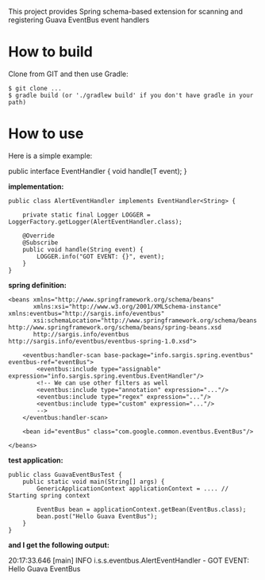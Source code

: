 This project provides Spring schema-based extension for scanning and registering Guava EventBus event handlers

# How to build

Clone from GIT and then use Gradle:

    $ git clone ...
    $ gradle build (or './gradlew build' if you don't have gradle in your path)

# How to use

Here is a simple example:

public interface EventHandler<T> {
    void handle(T event);
}

<strong>implementation:</strong>

    public class AlertEventHandler implements EventHandler<String> {

        private static final Logger LOGGER = LoggerFactory.getLogger(AlertEventHandler.class);

        @Override
        @Subscribe
        public void handle(String event) {
            LOGGER.info("GOT EVENT: {}", event);
        }
    }

<strong>spring definition:</strong>

    <beans xmlns="http://www.springframework.org/schema/beans"
           xmlns:xsi="http://www.w3.org/2001/XMLSchema-instance" xmlns:eventbus="http://sargis.info/eventbus"
           xsi:schemaLocation="http://www.springframework.org/schema/beans http://www.springframework.org/schema/beans/spring-beans.xsd
           http://sargis.info/eventbus http://sargis.info/eventbus/eventbus-spring-1.0.xsd">

        <eventbus:handler-scan base-package="info.sargis.spring.eventbus" eventbus-ref="eventBus">
            <eventbus:include type="assignable" expression="info.sargis.spring.eventbus.EventHandler"/>
            <!-- We can use other filters as well
            <eventbus:include type="annotation" expression="..."/>
            <eventbus:include type="regex" expression="..."/>
            <eventbus:include type="custom" expression="..."/>
            -->
        </eventbus:handler-scan>

        <bean id="eventBus" class="com.google.common.eventbus.EventBus"/>

    </beans>

<strong>test application:</strong>

    public class GuavaEventBusTest {
        public static void main(String[] args) {
            GenericApplicationContext applicationContext = .... // Starting spring context

            EventBus bean = applicationContext.getBean(EventBus.class);
            bean.post("Hello Guava EventBus");
        }
    }

<strong>and I get the following output:</strong>

20:17:33.646 [main] INFO  i.s.s.eventbus.AlertEventHandler - GOT EVENT: Hello Guava EventBus

